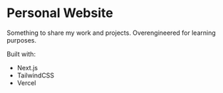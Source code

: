 # Personal Website

Something to share my work and projects. Overengineered for learning purposes. 

Built with: 
- Next.js 
- TailwindCSS 
- Vercel